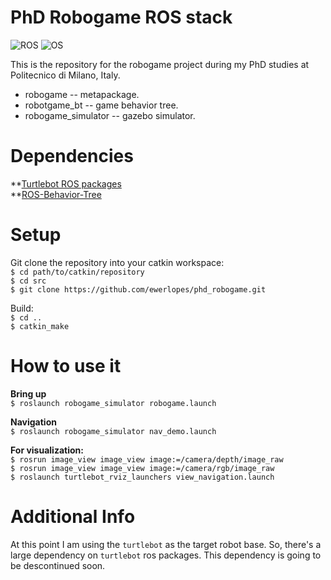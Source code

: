 PhD Robogame ROS stack
======================
![ROS](https://img.shields.io/badge/ROS-Indigo-brightgreen.svg)
![OS](https://img.shields.io/badge/OS-Ubutu14.04-orange.svg)

This is the repository for the robogame project during my PhD studies at Politecnico di Milano, Italy.

* robogame -- metapackage. <br/>
* robotgame_bt -- game behavior tree. <br/>
* robogame_simulator -- gazebo simulator. <br/>

Dependencies
============

**[Turtlebot ROS packages](http://wiki.ros.org/turtlebot_gazebo) <br/>
**[ROS-Behavior-Tree](https://github.com/ewerlopes/ROS-Behavior-Tree) <br/>

Setup
=====
Git clone the repository into your catkin workspace: <br/>
`$ cd path/to/catkin/repository` <br/>
`$ cd src` <br/>
`$ git clone https://github.com/ewerlopes/phd_robogame.git` <br/>

Build: <br/>
`$ cd ..` <br/>
`$ catkin_make` <br/>


How to use it
=============

**Bring up**  <br/>
`$ roslaunch robogame_simulator robogame.launch` <br/>

**Navigation** <br/>
`$ roslaunch robogame_simulator nav_demo.launch` <br/>

**For visualization:** <br/>
`$ rosrun image_view image_view image:=/camera/depth/image_raw` <br/>
`$ rosrun image_view image_view image:=/camera/rgb/image_raw` <br/>
`$ roslaunch turtlebot_rviz_launchers view_navigation.launch` <br/>

Additional Info
===============
At this point I am using the `turtlebot` as the target robot base. So, there's a large dependency on
`turtlebot` ros packages. This dependency is going to be descontinued soon.

